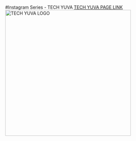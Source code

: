 #Instagram Series - TECH YUVA
[TECH YUVA PAGE LINK](https://instagram.com/tech.yuva)
<br />
<img align="left" margin-top="50px" alt="TECH YUVA LOGO" width="400px" src="https://github.com/asrrocks/Instagram-Tech-Page-Series/blob/master/HTML/Day1/logo.png" />

